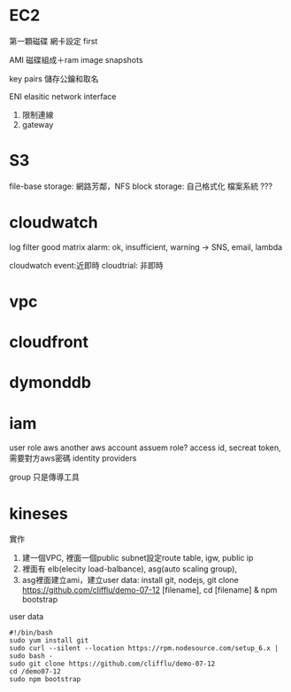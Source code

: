 # EC2
第一顆磁碟
網卡設定 first

AMI 磁碟組成＋ram image
snapshots

key pairs 儲存公鑰和取名

ENI elasitic network interface
1. 限制連線
2. gateway

# S3
file-base storage: 網路芳鄰，NFS
block storage: 自己格式化 檔案系統
???


# cloudwatch
log
filter  good matrix
alarm: ok, insufficient, warning -> SNS, email, lambda

cloudwatch event:近即時
cloudtrial: 非即時

# vpc

# cloudfront

# dymonddb

# iam
user
role
	aws
	another aws account
	assuem role? access id, secreat token,  需要對方aws密碼
	identity providers

group 只是傳導工具

# kineses




實作
1. 建一個VPC, 裡面一個public subnet設定route table, igw, public ip
2. 裡面有 elb(elecity load-balbance), asg(auto scaling group),
3. asg裡面建立ami，建立user data: install git, nodejs, git clone https://github.com/clifflu/demo-07-12 [filename], cd [filename] & npm bootstrap

user data
```
#!/bin/bash
sudo yum install git
sudo curl --silent --location https://rpm.nodesource.com/setup_6.x | sudo bash -
sudo git clone https://github.com/clifflu/demo-07-12
cd /demo07-12
sudo npm bootstrap
```
 